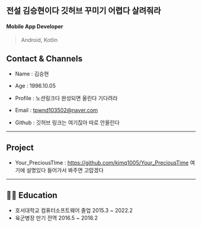 ## 전설 김승현이다 깃허브 꾸미기 어렵다 살려줘라
#### Mobile App Developer 
> Android, Kotlin

Contact & Channels
---

- Name : 김승현 
 
- Age : 1996.10.05 

- Profile : 노션링크다 완성되면 올린다 기다려라 

- Email : tpwnd103502@naver.com 

- Github : 깃허브 링크는 여기잖아 따로 안올린다


---

Project
---

- Your_PreciousTIme : https://github.com/kimq1005/Your_PreciousTime 여기에 설명있다 들어가서 봐주면 고맙겠다
---


## 👨‍🎓 Education

- 호서대학교 컴퓨터소프트웨어 졸업 2015.3 ~ 2022.2
- 육군병장 만기 전역 2016.5 ~ 2018.2

<!---
kimq1005/kimq1005 is a ✨ special ✨ repository because its `README.md` (this file) appears on your GitHub profile.
You can click the Preview link to take a look at your changes.
--->
